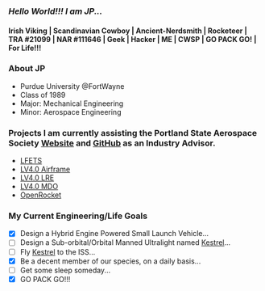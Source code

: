 ### *Hello World!!! I am JP...*

#### Irish Viking | Scandinavian Cowboy | Ancient-Nerdsmith | Rocketeer | TRA #21099 | NAR #111646 | Geek | Hacker | ME | CWSP | GO PACK GO! | For Life!!!

### About JP
- Purdue University @FortWayne
- Class of 1989
- Major: Mechanical Engineering
- Minor: Aerospace Engineering

### Projects I am currently assisting the Portland State Aerospace Society [Website](https://www.pdxaerospace.org/) and [GitHub](https://github.com/psas) as an Industry Advisor.
- [LFETS](https://github.com/psas/liquid-engine-test-stand)
- [LV4.0 Airframe](https://github.com/psas/lv4.0-airframe)
- [LV4.0 LRE](https://github.com/psas/liquid-propellant-engine)
- [LV4.0 MDO](https://github.com/psas/lv4-mdo)
- [OpenRocket](https://github.com/openrocket/openrocket)

### My Current Engineering/Life Goals
- [X] Design a Hybrid Engine Powered Small Launch Vehicle...
- [ ] Design a Sub-orbital/Orbital Manned Ultralight named [Kestrel](http://www.smartfish.ch/en/smartfish/)...
- [ ] Fly [Kestrel](http://www.smartfish.ch/en/smartfish/) to the ISS...
- [X] Be a decent member of our species, on a daily basis...
- [ ] Get some sleep someday...
- [X] GO PACK GO!!!

<!--
**roguextech/roguextech** is a ✨ _special_ ✨ repository because its `README.md` (this file) appears on your GitHub profile.

Here are some ideas to get you started:

- 🔭 I’m currently working on ...
- 🌱 I’m currently learning ...
- 👯 I’m looking to collaborate on ...
- 🤔 I’m looking for help with ...
- 💬 Ask me about ...
- 📫 How to reach me: ...
- 😄 Pronouns: ...
- ⚡ Fun fact: ...
-->

